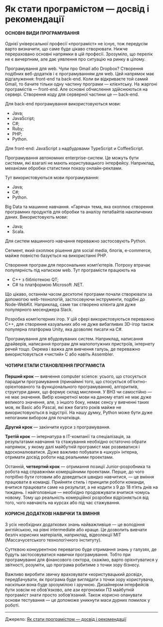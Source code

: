 # Як стати програмістом — досвід і рекомендації

#### ОСНОВНІ ВИДИ ПРОГРАМУВАННЯ

Однієї універсальної професії «програміст» не існує, тож передусім варто визначити, що саме буде цікаво створювати. Нижче перераховано основні напрямки в цій професії. Зрозуміло, що перелік не є вичерпним, але дає уявлення про ситуацію на ринку в цілому.

Програмування для web. Чули про Gmail або Dropbox? Створення подібних веб-додатків і є програмуванням для web. Цей напрямок має відгалуження: front-end та back-end. Коли ви відкриваєте той самий Gmail, то бачите тільки одну частину програми — клієнтську. На жаргоні програмістів — front-end. Але основні обчислення здійснюються на сервері. Створення коду для серверної частини це — back-end.

Для back-end програмування використовуються мови:
 * Java;
 * JavaScript;
 * C#;
 * Ruby;
 * PHP;
 * Python.

Для front-end: JavaScript з надбудовами TypeScript и CoffeeScript.

Програмування автономних enterprise-систем. Це можуть бути системи, які взагалі не мають користувацького інтерфейсу. Наприклад, механізми обробки статистики показу онлайн-реклами.

Тут використовуються мови програмування:
 * Java;
 * C#;
 * Python.

Big Data та машинне навчання. «Гаряча» тема, яка охоплює створення програмних продуктів для обробки та аналізу петабайтів накопичених даних. Використовують мови:
* Java;
* Scala.

Для систем машинного навчання переважно застосовують Python.

Сегмент, який охоплює рішення для social media, блогів, e-commerce, майже повністю базується на використанні PHP.

Створення програм для персональних комп’ютерів. Потроху втрачає популярність під натиском web. Тут програмісти працюють на
* С++ з бібліотекою QT;
* C# та платформою Microsoft .NET.

Що цікаво, останнім часом десктопні програми почали створювати за допомогою web-технологій, застосовуючи інструменти, подібні до Node-WebKit. Наприклад, саме так створено клієнта для дуже популярного месенджера Slack.

Розробка комп’ютерних ігор. У цій сфері використовуються переважно С++, для створення казуальних або не дуже вибагливих 3D-ігор також популярна платформа Unity, яка дозволяє писати на C#.

Програмування для вбудовуваних систем. Наприклад, написання драйверів, написання програм для малопотужних пристроїв, інтернету речей тощо. Окрема і важка для вивчення галузь, де переважно використовується «чистий» С або навіть Assembler.

#### ЧОТИРИ ЕТАПИ СТАНОВЛЕННЯ ПРОГРАМІСТА

**Перший крок** — вивчення computer science: усього, що стосується парадигм програмування (принаймні того, що стосується об’єктно-орієнтованого та функціонального програмування), алгоритмів, структури даних, що формує склад мислення. У ВНЗ чи самостійно — не має значення. Вибір конкретної мови на даному етапі не має дуже великого значення, але, з іншого боку, немає сенсу у вивченні таких мов, як Basic або Pascal, які вже багато років майже не використовуються в індустрії. На нашу думку, Python може бути дуже непоганим вибором для початківця.

**Другий крок** — закінчити курси з програмування.

**Третій крок** — інтернатура в IT-компанії та спеціалізація, за результатами навчання та стажування необхідно остаточно обрати напрямок, у якому далі майбутній програміст має розвиватися і вдосконалюватися. Дуже важливо побувати в «шкурі» інтерна, отримати досвід роботи над реальними проектами.

Останній, **четвертий крок** — отримання позиції Junior-розробника та робота над справжніми комерційними проектами. Перше, до чого потрібно бути готовим або доведеться швидко навчитися, — це вміння працювати в команді. Прийняти стиль і принципи роботи команди, вчитися працювати саме на результат, а не кодити з 9 до 18 п’ять днів на тиждень. І найголовніше — необхідно продовжувати вчитися чомусь новому. Тому що реальність комерційної розробки відрізняється від того, чого навчають на курсах або під час стажування.

#### КОРИСНІ ДОДАТКОВІ НАВИЧКИ ТА ВМІННЯ

З усіх необхідних додаткових знань найважливіше — це володіння англійською, на рівні intermediate або краще. Це дозволить вивчати безліч корисних матеріалів, наприклад, відеолекції MIT (Массачусетського технологічного інституту).

Суттєвою конкурентною перевагою буде отримання знань у галузях, де будуть застосовуватися навички програмування. Тобто при програмуванні для фінансового сектора, скажімо, варто орієнтуватися у звітності, розуміти, що програма робитиме з точки зору бізнесу.

Важливо виробити звичку враховувати «користувацький досвід», передбачувати, як програма буде виглядати з точки зору користувача, наскільки вона буде зрозумілою і зручною. Дизайнером інтерфейсів бути зовсім не обов’язково, але ази ергономіки ПЗ майбутній програміст знати просто зобов’язаний. Також корисно опанувати основи тестування — це допоможе уникнути маси дурних помилок у роботі.

------

Джерело: [Як стати програмістом — досвід і рекомендації](https://dou.ua/forums/topic/18475/)
